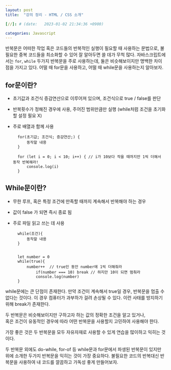 ```yaml
---
layout: post
title:  "강의 정리 - HTML / CSS 소개"

[//]: # (date:   2023-01-02 21:34:36 +0900)

categories: Javascript
---
```


[//]: # (<h1>Introduction</h1>)


반복문은 어떠한 작업 혹은 코드들의 반복적인 실행이 필요할 때 사용하는 문법으로, 불필요한 중복 코드들을 최소화할 수 있어 잘 알아두면 쓸 데가 무척 많다.
자바스크립트에서는 `for`, `while` 두가지 반복문을 주로 사용하는데, 둘은 비슷해보이지만 명백한 차이점을 가지고 있다.
어떨 때 for문을 사용하고, 어떨 때 while문을 사용하는지 알아보자.


## for문이란?

- 초기값과 조건식 증감연산으로 이루어져 있으며, 조건식으로 true / false를 판단
- 반복횟수가 정해진 경우에 사용, 주어진 범위만큼만 실행 (while처럼 조건을 초기화할 설정 필요 X)
- 주로 배열과 함께 사용




        for(초기값; 조건식; 증감연산;) {
            동작할 내용
        }

        for (let i = 0; i < 10; i++) { // i가 10보다 작을 때까지만 1씩 더해서 동작 반복해라!
            console.log(i)
        }



## While문이란?

- 무한 루프, 혹은 특정 조건에 만족할 때까지 계속해서 반복해야 하는 경우
- 값이 false 가 되면 즉시 종료 됨
- 주로 파일 읽고 쓰는 데 사용


        while(조건){
            동작할 내용
        }

    
        let number = 0
        while(true){
            number++  // true인 동안 number에 1씩 더해줘라
                if(number === 10) break // 하지만 10이 되면 멈춰라
                console.log(number)
        }

 while문에는 큰 단점이 존재한다. 만약 조건이 계속해서 true일 경우, 반복문을 멈출 수 없다는 것이다.
이 경우 컴퓨터가 과부하가 걸려 손상될 수 있다. 이런 사태를 방지하기 위해 break가 존재한다.

두 반복문은 비슷해보이지만 구하고자 하는 값의 정확한 조건을 알고 있거나,   
혹은 조건이 유동적인 경우에 따라 어떤 반복문을 사용할지 고민하여 사용해야 한다.

가장 좋은 것은 두 반복문을 모두 자유자재로 사용할 수 있게 연습을 많이하고 익히는 것이다.

두 반복문 외에도 do-while, for-of 등 while문과 for문에서 파생된 반복문이 있지만 위에 소개한 두가지 반복문을 익히는 것이 가장 중요하다.
불필요한 코드의 반복대신 반복문을 사용하여 내 코드를 깔끔하고 가독성 좋게 만들어보자.